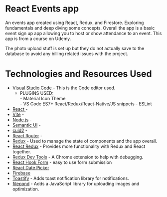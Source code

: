 # React Events app

An events app created using React, Redux, and Firestore. Exploring fundamentals and deep diving some concepts. Overall the app is a basic event sign up app allowing you to host or show attendance to an event. This app is from a course on Udemy.

The photo upload stuff is set up but they do not actually save to the database to avoid any billing related issues with the project.

# Technologies and Resources Used

- [Visual Studio Code  ](https://code.visualstudio.com/) - This is the Code editor used.  
     - PLUGINS USED:  
            - Material Icon Theme  
            - VS Code ES7+ React/Redux/React-Native/JS snippets
            - ESLint  
- [React ](https://react.dev/ ) -  
- [Vite](https://vite.dev/)  -  
- [Node.js](https://nodejs.org/en ) -  
- [Semantic UI](https://react.semantic-ui.com/  ) -  
- [cuid2](https://github.com/paralleldrive/cuid2  ) -  
- [React Router](https://reactrouter.com/home) -
- [Redux](https://redux.js.org/) - Used to manage the state of components and the app overall.  
- [React Redux](https://react-redux.js.org/) - Provides more functionality with Redux and React together.
- [Redux Dev Tools](https://chromewebstore.google.com/detail/redux-devtools/lmhkpmbekcpmknklioeibfkpmmfibljd?hl=en) - A Chrome extension to help with debugging.
- [React Hook Form](https://react-hook-form.com/) - easy to use form submission
- [React Date Picker](https://www.npmjs.com/package/react-datepicker)
- [Firebase](https://firebase.google.com/)
- [Toastify](https://www.npmjs.com/package/react-toastify) - Adds toast notification library for notifications.
- [filepond](https://pqina.nl/filepond/) - Adds a JavaScript library for uploading images and optimization.
